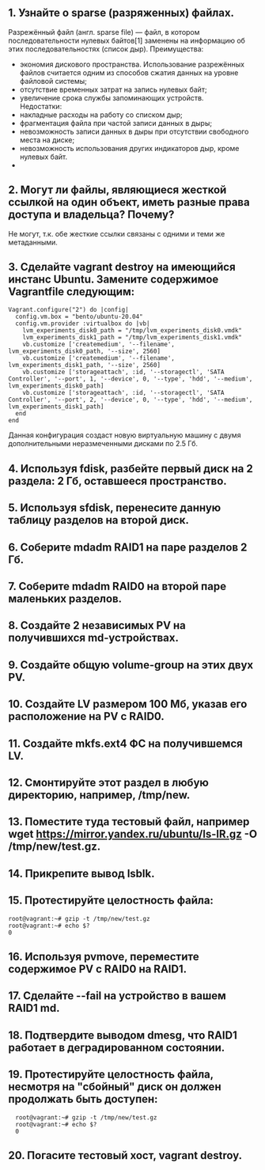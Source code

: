 ## 1. Узнайте о sparse (разряженных) файлах.  
Разрежённый файл (англ. sparse file) — файл, в котором последовательности нулевых байтов[1] заменены на информацию об этих последовательностях (список дыр).
Преимущества:
* экономия дискового пространства. Использование разрежённых файлов считается одним из способов сжатия данных на уровне файловой системы;
* отсутствие временных затрат на запись нулевых байт;
* увеличение срока службы запоминающих устройств.  
Недостатки:  
* накладные расходы на работу со списком дыр;
* фрагментация файла при частой записи данных в дыры;
* невозможность записи данных в дыры при отсутствии свободного места на диске;
* невозможность использования других индикаторов дыр, кроме нулевых байт.
* 
## 2. Могут ли файлы, являющиеся жесткой ссылкой на один объект, иметь разные права доступа и владельца? Почему?
Не могут, т.к. обе жесткие ссылки связаны с одними и теми же метаданными.

## 3. Сделайте vagrant destroy на имеющийся инстанс Ubuntu. Замените содержимое Vagrantfile следующим:

    Vagrant.configure("2") do |config|
      config.vm.box = "bento/ubuntu-20.04"
      config.vm.provider :virtualbox do |vb|
        lvm_experiments_disk0_path = "/tmp/lvm_experiments_disk0.vmdk"
        lvm_experiments_disk1_path = "/tmp/lvm_experiments_disk1.vmdk"
        vb.customize ['createmedium', '--filename', lvm_experiments_disk0_path, '--size', 2560]
        vb.customize ['createmedium', '--filename', lvm_experiments_disk1_path, '--size', 2560]
        vb.customize ['storageattach', :id, '--storagectl', 'SATA Controller', '--port', 1, '--device', 0, '--type', 'hdd', '--medium', lvm_experiments_disk0_path]
        vb.customize ['storageattach', :id, '--storagectl', 'SATA Controller', '--port', 2, '--device', 0, '--type', 'hdd', '--medium', lvm_experiments_disk1_path]
      end
    end
Данная конфигурация создаст новую виртуальную машину с двумя дополнительными неразмеченными дисками по 2.5 Гб.

## 4. Используя fdisk, разбейте первый диск на 2 раздела: 2 Гб, оставшееся пространство.

## 5. Используя sfdisk, перенесите данную таблицу разделов на второй диск.

## 6. Соберите mdadm RAID1 на паре разделов 2 Гб.

## 7. Соберите mdadm RAID0 на второй паре маленьких разделов.

## 8. Создайте 2 независимых PV на получившихся md-устройствах.

## 9. Создайте общую volume-group на этих двух PV.

## 10. Создайте LV размером 100 Мб, указав его расположение на PV с RAID0.

## 11. Создайте mkfs.ext4 ФС на получившемся LV.

## 12. Смонтируйте этот раздел в любую директорию, например, /tmp/new.

## 13. Поместите туда тестовый файл, например wget https://mirror.yandex.ru/ubuntu/ls-lR.gz -O /tmp/new/test.gz.

## 14. Прикрепите вывод lsblk.

## 15. Протестируйте целостность файла:

    root@vagrant:~# gzip -t /tmp/new/test.gz
    root@vagrant:~# echo $?
    0
## 16. Используя pvmove, переместите содержимое PV с RAID0 на RAID1.

## 17. Сделайте --fail на устройство в вашем RAID1 md.

## 18. Подтвердите выводом dmesg, что RAID1 работает в деградированном состоянии.

## 19. Протестируйте целостность файла, несмотря на "сбойный" диск он должен продолжать быть доступен:

      root@vagrant:~# gzip -t /tmp/new/test.gz
      root@vagrant:~# echo $?
      0  
## 20. Погасите тестовый хост, vagrant destroy.
